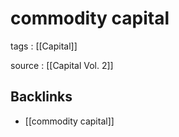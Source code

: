 # commodity capital

tags
: [[Capital]]

source
: [[Capital Vol. 2]]


<a id="orgf759fa9"></a>

## Backlinks

-   [[commodity capital]]
